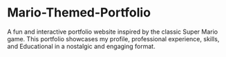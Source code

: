 # Mario-Themed-Portfolio
A fun and interactive portfolio website inspired by the classic Super Mario game. This portfolio showcases my profile, professional experience, skills, and Educational in a nostalgic and engaging format.
